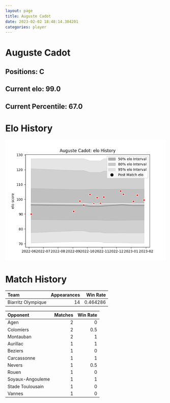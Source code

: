 ```yaml
---  
layout: page  
title: Auguste Cadot  
date: 2023-02-02 18:48:14.304201  
categories: player  
---
```

# Auguste Cadot

## Positions: C

## Current elo: 99.0

## Current Percentile: 67.0

# Elo History


![elo history](history_AugusteCadot.png)
# Match History


| Team               |   Appearances |   Win Rate |
|:-------------------|--------------:|-----------:|
| Biarritz Olympique |            14 |   0.464286 |

| Opponent         |   Matches |   Win Rate |
|:-----------------|----------:|-----------:|
| Agen             |         2 |        0   |
| Colomiers        |         2 |        0.5 |
| Montauban        |         2 |        1   |
| Aurillac         |         1 |        1   |
| Beziers          |         1 |        0   |
| Carcassonne      |         1 |        1   |
| Nevers           |         1 |        0.5 |
| Rouen            |         1 |        0   |
| Soyaux-Angouleme |         1 |        1   |
| Stade Toulousain |         1 |        0   |
| Vannes           |         1 |        0   |